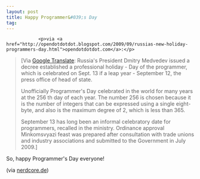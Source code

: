 ```yaml
---
layout: post
title: Happy Programmer&#039;s Day
tag: 
---
```



                <p>via <a href="http://opendotdotdot.blogspot.com/2009/09/russias-new-holiday-programmers-day.html">opendotdotdot.com</a>:</p>
<blockquote>[Via <a href="http://translate.google.com/translate?prev=hp&amp;hl=en&amp;js=y&amp;u=http%3A%2F%2Fwww.aif.ru%2Fsociety%2Fnews%2F39080&amp;sl=auto&amp;tl=en&amp;history_state0=">Google Translate</a>: Russia's President Dmitry Medvedev issued a decree established a professional holiday - Day of the programmer, which is celebrated on Sept. 13 if a leap year - September 12, the press office of head of state.

Unofficially Programmer's Day celebrated in the world for many years at the 256 th day of each year. The number 256 is chosen because it is the number of integers that can be expressed using a single eight-byte, and also is the maximum degree of 2, which is less than 365.

September 13 has long been an informal celebratory date for programmers, recalled in the ministry. Ordinance approval Minkomsvyazi feast was prepared after consultation with trade unions and industry associations and submitted to the Government in July 2009.]</blockquote>
<p>So, happy Programmer's Day everyone!</p>
<p>(via <a href="http://www.nerdcore.de/wp/2009/09/13/offiziell-russian-programmers-day/">nerdcore.de</a>)</p>
            
